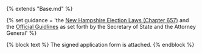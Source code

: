 {% extends "Base.md" %}

{% set guidance = 'the [New Hampshire Election Laws (Chapter 657)](https://sos.nh.gov/ElecLaws.aspx) and the [Official Guidlines](http://sos.nh.gov/WorkArea/DownloadAsset.aspx?id=8589997587) as set forth by the Secretary of State and the Attorney General' %}

{% block text %}
The signed application form is attached.
{% endblock %}
